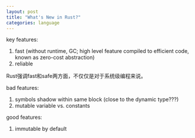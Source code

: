 ```yaml
---
layout: post
title: "What's New in Rust?"
categories: language
---
```


key features:
1. fast (without runtime, GC; high level feature compiled to efficient code, known as zero-cost abstraction)
2. reliable

Rust强调fast和safe两方面，不仅仅是对于系统级编程来说。


bad features:
1. symbols shadow within same block (close to the dynamic type???)
2. mutable variable vs. constants


good features:
1. immutable by default


